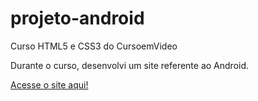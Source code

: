 # projeto-android
Curso HTML5 e CSS3 do CursoemVideo

Durante o curso, desenvolvi um site referente ao Android.

<a href="https://heitorlupino.github.io/projeto-android/">Acesse o site aqui!</a>